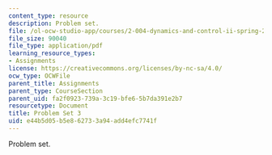 ```yaml
---
content_type: resource
description: Problem set.
file: /ol-ocw-studio-app/courses/2-004-dynamics-and-control-ii-spring-2008/e44b5d05b5e862733a94add4efc7741f_ps3.pdf
file_size: 90040
file_type: application/pdf
learning_resource_types:
- Assignments
license: https://creativecommons.org/licenses/by-nc-sa/4.0/
ocw_type: OCWFile
parent_title: Assignments
parent_type: CourseSection
parent_uid: fa2f0923-739a-3c19-bfe6-5b7da391e2b7
resourcetype: Document
title: Problem Set 3
uid: e44b5d05-b5e8-6273-3a94-add4efc7741f
---
```

Problem set.